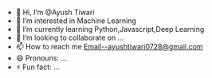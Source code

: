 - 👋 Hi, I’m @Ayush Tiwari
- 👀 I’m interested in Machine Learning
- 🌱 I’m currently learning Python,Javascript,Deep Learning
- 💞️ I’m looking to collaborate on ...
- 📫 How to reach me Email--ayushtiwari0728@gmail.com
- 😄 Pronouns: ...
- ⚡ Fun fact: ...

<!---
Ayush0728/Ayush0728 is a ✨ special ✨ repository because its `README.md` (this file) appears on your GitHub profile.
You can click the Preview link to take a look at your changes.
--->
